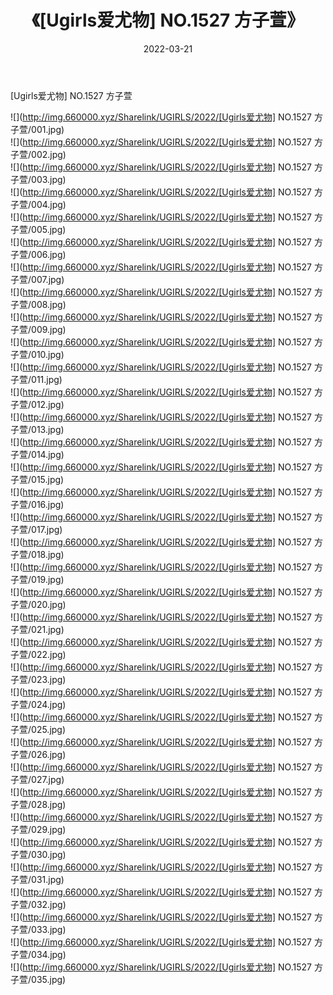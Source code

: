 ﻿---
layout: post
title:  《[Ugirls爱尤物] NO.1527 方子萱》
date:   2022-03-21
img: http://img.660000.xyz/Sharelink/UGIRLS/2022/[Ugirls爱尤物] NO.1527 方子萱/000.jpg
categories: [美女, 清纯, 唯美]
---

[Ugirls爱尤物] NO.1527 方子萱

 ![](http://img.660000.xyz/Sharelink/UGIRLS/2022/[Ugirls爱尤物] NO.1527 方子萱/001.jpg) <br>![](http://img.660000.xyz/Sharelink/UGIRLS/2022/[Ugirls爱尤物] NO.1527 方子萱/002.jpg) <br>![](http://img.660000.xyz/Sharelink/UGIRLS/2022/[Ugirls爱尤物] NO.1527 方子萱/003.jpg) <br>![](http://img.660000.xyz/Sharelink/UGIRLS/2022/[Ugirls爱尤物] NO.1527 方子萱/004.jpg) <br>![](http://img.660000.xyz/Sharelink/UGIRLS/2022/[Ugirls爱尤物] NO.1527 方子萱/005.jpg) <br>![](http://img.660000.xyz/Sharelink/UGIRLS/2022/[Ugirls爱尤物] NO.1527 方子萱/006.jpg) <br>![](http://img.660000.xyz/Sharelink/UGIRLS/2022/[Ugirls爱尤物] NO.1527 方子萱/007.jpg) <br>![](http://img.660000.xyz/Sharelink/UGIRLS/2022/[Ugirls爱尤物] NO.1527 方子萱/008.jpg) <br>![](http://img.660000.xyz/Sharelink/UGIRLS/2022/[Ugirls爱尤物] NO.1527 方子萱/009.jpg) <br>![](http://img.660000.xyz/Sharelink/UGIRLS/2022/[Ugirls爱尤物] NO.1527 方子萱/010.jpg) <br>![](http://img.660000.xyz/Sharelink/UGIRLS/2022/[Ugirls爱尤物] NO.1527 方子萱/011.jpg) <br>![](http://img.660000.xyz/Sharelink/UGIRLS/2022/[Ugirls爱尤物] NO.1527 方子萱/012.jpg) <br>![](http://img.660000.xyz/Sharelink/UGIRLS/2022/[Ugirls爱尤物] NO.1527 方子萱/013.jpg) <br>![](http://img.660000.xyz/Sharelink/UGIRLS/2022/[Ugirls爱尤物] NO.1527 方子萱/014.jpg) <br>![](http://img.660000.xyz/Sharelink/UGIRLS/2022/[Ugirls爱尤物] NO.1527 方子萱/015.jpg) <br>![](http://img.660000.xyz/Sharelink/UGIRLS/2022/[Ugirls爱尤物] NO.1527 方子萱/016.jpg) <br>![](http://img.660000.xyz/Sharelink/UGIRLS/2022/[Ugirls爱尤物] NO.1527 方子萱/017.jpg) <br>![](http://img.660000.xyz/Sharelink/UGIRLS/2022/[Ugirls爱尤物] NO.1527 方子萱/018.jpg) <br>![](http://img.660000.xyz/Sharelink/UGIRLS/2022/[Ugirls爱尤物] NO.1527 方子萱/019.jpg) <br>![](http://img.660000.xyz/Sharelink/UGIRLS/2022/[Ugirls爱尤物] NO.1527 方子萱/020.jpg) <br>![](http://img.660000.xyz/Sharelink/UGIRLS/2022/[Ugirls爱尤物] NO.1527 方子萱/021.jpg) <br>![](http://img.660000.xyz/Sharelink/UGIRLS/2022/[Ugirls爱尤物] NO.1527 方子萱/022.jpg) <br>![](http://img.660000.xyz/Sharelink/UGIRLS/2022/[Ugirls爱尤物] NO.1527 方子萱/023.jpg) <br>![](http://img.660000.xyz/Sharelink/UGIRLS/2022/[Ugirls爱尤物] NO.1527 方子萱/024.jpg) <br>![](http://img.660000.xyz/Sharelink/UGIRLS/2022/[Ugirls爱尤物] NO.1527 方子萱/025.jpg) <br>![](http://img.660000.xyz/Sharelink/UGIRLS/2022/[Ugirls爱尤物] NO.1527 方子萱/026.jpg) <br>![](http://img.660000.xyz/Sharelink/UGIRLS/2022/[Ugirls爱尤物] NO.1527 方子萱/027.jpg) <br>![](http://img.660000.xyz/Sharelink/UGIRLS/2022/[Ugirls爱尤物] NO.1527 方子萱/028.jpg) <br>![](http://img.660000.xyz/Sharelink/UGIRLS/2022/[Ugirls爱尤物] NO.1527 方子萱/029.jpg) <br>![](http://img.660000.xyz/Sharelink/UGIRLS/2022/[Ugirls爱尤物] NO.1527 方子萱/030.jpg) <br>![](http://img.660000.xyz/Sharelink/UGIRLS/2022/[Ugirls爱尤物] NO.1527 方子萱/031.jpg) <br>![](http://img.660000.xyz/Sharelink/UGIRLS/2022/[Ugirls爱尤物] NO.1527 方子萱/032.jpg) <br>![](http://img.660000.xyz/Sharelink/UGIRLS/2022/[Ugirls爱尤物] NO.1527 方子萱/033.jpg) <br>![](http://img.660000.xyz/Sharelink/UGIRLS/2022/[Ugirls爱尤物] NO.1527 方子萱/034.jpg) <br>![](http://img.660000.xyz/Sharelink/UGIRLS/2022/[Ugirls爱尤物] NO.1527 方子萱/035.jpg) <br>